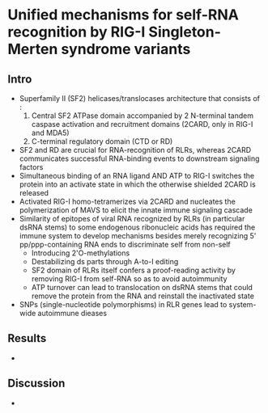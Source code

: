 # Unified mechanisms for self-RNA recognition by RIG-I Singleton-Merten syndrome variants

## Intro
- Superfamily II (SF2) helicases/translocases architecture that consists of :
	1. Central SF2 ATPase domain accompanied by 2 N-terminal tandem caspase activation and recruitment domains (2CARD, only in RIG-I and MDA5) 
	2. C-terminal regulatory domain (CTD or RD)
- SF2 and RD are crucial for RNA-recognition of RLRs, whereas 2CARD communicates successful RNA-binding events to downstream signaling factors
- Simultaneous binding of an RNA ligand AND ATP to RIG-I switches the protein into an activate state in which the otherwise shielded 2CARD is released
- Activated RIG-I homo-tetramerizes via 2CARD and nucleates the polymerization of MAVS to elicit the innate immune signaling cascade
- Similarity of epitopes of viral RNA recognized by RLRs (in particular dsRNA stems) to some endogenous ribonucleic acids has required the immune system to develop mechanisms besides merely recognizing 5' pp/ppp-containing RNA ends to discriminate self from non-self
	- Introducing 2'O-methylations
	- Destabilizing ds parts through A-to-I editing
	- SF2 domain of RLRs itself confers a proof-reading activity by removing RIG-I from self-RNA so as to avoid autoimmunity
	- ATP turnover can lead to translocation on dsRNA stems that could remove the protein from the RNA and reinstall the inactivated state
- SNPs (single-nucleotide polymorphisms) in RLR genes lead to system-wide autoimmune dieases 
## Results 
- 
## Discussion
- 

